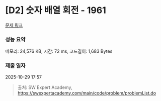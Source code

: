 # [D2] 숫자 배열 회전 - 1961 

[문제 링크](https://swexpertacademy.com/main/code/problem/problemDetail.do?contestProbId=AV5Pq-OKAVYDFAUq) 

### 성능 요약

메모리: 24,576 KB, 시간: 72 ms, 코드길이: 1,683 Bytes

### 제출 일자

2025-10-29 17:57



> 출처: SW Expert Academy, https://swexpertacademy.com/main/code/problem/problemList.do